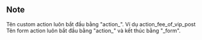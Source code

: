 ## Note

Tên custom action luôn bắt đầu bằng "action_". Ví dụ action_fee_of_vip_post
Tên form action luôn bắt đầu bằng "action_" và kết thúc bằng "_form".